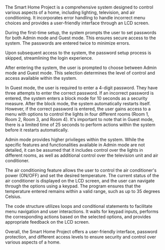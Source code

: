 The Smart Home Project is a comprehensive system designed to control various aspects of a home, including lighting, television, and air conditioning. It incorporates error handling to handle incorrect menu choices and provides a user-friendly interface through an LCD screen.

During the first-time setup, the system prompts the user to set passwords for both Admin mode and Guest mode. This ensures secure access to the system. The passwords are entered twice to minimize errors.

Upon subsequent access to the system, the password setup process is skipped, streamlining the login experience.

After entering the system, the user is prompted to choose between Admin mode and Guest mode. This selection determines the level of control and access available within the system.

In Guest mode, the user is required to enter a 4-digit password. They have three attempts to enter the correct password. If an incorrect password is entered, the system enters a block mode for 10 seconds as a security measure. After the block mode, the system automatically restarts itself. However, if the correct password is entered, the user gains access to a menu with options to control the lights in four different rooms (Room 1, Room 2, Room 3, and Room 4). It's important to note that in Guest mode, there is a limited time of 25 seconds to perform actions within the system before it restarts automatically.

Admin mode provides higher privileges within the system. While the specific features and functionalities available in Admin mode are not detailed, it can be assumed that it includes control over the lights in different rooms, as well as additional control over the television unit and air conditioner.

The air conditioning feature allows the user to control the air conditioner's power (ON/OFF) and set the desired temperature. The current status of the air conditioner is displayed on the LCD screen, and the user can navigate through the options using a keypad. The program ensures that the temperature entered remains within a valid range, such as up to 35 degrees Celsius.

The code structure utilizes loops and conditional statements to facilitate menu navigation and user interactions. It waits for keypad inputs, performs the corresponding actions based on the selected options, and provides appropriate feedback on the LCD screen.

Overall, the Smart Home Project offers a user-friendly interface, password protection, and different access levels to ensure security and control over various aspects of a home.

